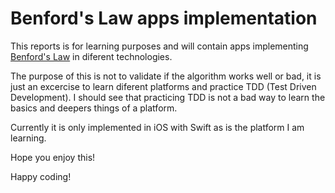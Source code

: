# Benford's Law apps implementation

This reports is for learning purposes and will contain apps implementing [Benford's Law](https://en.wikipedia.org/wiki/Benford%27s_law) in diferent technologies.

The purpose of this is not to validate if the algorithm works well or bad, it is just an excercise to learn diferent platforms and practice TDD (Test Driven Development).
I should see that practicing TDD is not a bad way to learn the basics and deepers things of a platform.

Currently it is only implemented in iOS with Swift as is the platform I am learning.

Hope you enjoy this!

Happy coding!

